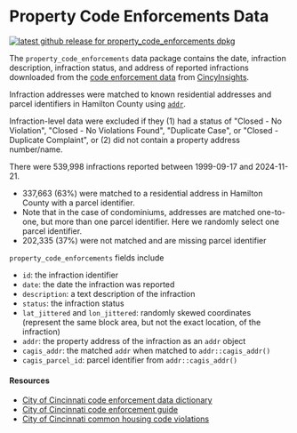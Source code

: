 # Property Code Enforcements Data

<!-- badges: start -->
[![latest github release for property_code_enforcements dpkg](https://img.shields.io/github/v/release/geomarker-io/parcel?sort=date&filter=property_code_enforcements-*&display_name=tag&label=%5B%E2%98%B0%5D&labelColor=%238CB4C3&color=%23396175)](https://github.com/geomarker-io/parcel/releases?q=property_code_enforcements&expanded=false)
<!-- badges: end -->

The `property_code_enforcements` data package contains the date, infraction description, infraction status, and address of reported infractions downloaded from the [code enforcement data](https://data.cincinnati-oh.gov/api/views/cncm-znd6/rows.csv?accessType=DOWNLOAD) from [CincyInsights](https://data.cincinnati-oh.gov/thriving-neighborhoods/Code-Enforcement/cncm-znd6). 

Infraction addresses were matched to known residential addresses and parcel identifiers in Hamilton County using [`addr`](https://github.com/cole-brokamp/addr). 

Infraction-level data were excluded if they (1) had a status of "Closed - No Violation", "Closed - No Violations Found", "Duplicate Case", or "Closed - Duplicate Complaint", or (2) did not contain a property address number/name.

There were 539,998 infractions reported between 1999-09-17 and 2024-11-21. 
- 337,663 (63%) were matched to a residential address in Hamilton County with a parcel identifier.
- Note that in the case of condominiums, addresses are matched one-to-one, but more than one parcel identifier. Here we randomly select one parcel identifier. 
- 202,335 (37%) were not matched and are missing parcel identifier

`property_code_enforcements` fields include
- `id`: the infraction identifier
- `date`: the date the infraction was reported
- `description`: a text description of the infraction
- `status`: the infraction status
- `lat_jittered` and `lon_jittered`: randomly skewed coordinates (represent the same block area, but not the exact location, of the infraction)
- `addr`: the property address of the infraction as an `addr` object
- `cagis_addr`: the matched `addr` when matched to `addr::cagis_addr()`
- `cagis_parcel_id`: parcel identifier from `addr::cagis_addr()`

#### Resources

- [City of Cincinnati code enforcement data dictionary](https://data.cincinnati-oh.gov/api/views/cncm-znd6/files/35440eee-1428-4bd9-9d98-a5935951dddf?download=true&filename=Code%20Enforcement%20-%203b.Data%20Dictionary.pdf) 
- [City of Cincinnati code enforcement guide](https://www.cincinnati-oh.gov/buildings/building-permit-forms-applications/application-forms/all-forms-handouts-checklists-alphabetical-list/code-enforcement-guide/) 
- [City of Cincinnati common housing code violations](https://www.cincinnati-oh.gov/buildings/building-permit-forms-applications/application-forms/all-forms-handouts-checklists-alphabetical-list/common-housing-code-violations/)